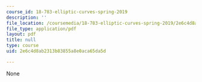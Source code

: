 ```yaml
---
course_id: 18-783-elliptic-curves-spring-2019
description: ''
file_location: /coursemedia/18-783-elliptic-curves-spring-2019/2e6c4d8ab2313b83855a8e0aca65da5d_MIT18_783S19_lec12.pdf
file_type: application/pdf
layout: pdf
title: null
type: course
uid: 2e6c4d8ab2313b83855a8e0aca65da5d

---
```

None